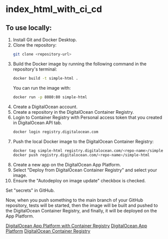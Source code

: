 # index_html_with_ci_cd

## To use locally:

1. Install Git and Docker Desktop.
2. Clone the repository:
   ```bash
   git clone <repository-url>
   ```
3. Build the Docker image by running the following command in the repository's terminal:
   ```bash
   docker build -t simple-html .
   ```
   You can run the image with:
   ```bash
   docker run -p 8080:80 simple-html
   ```
4. Create a DigitalOcean account.
5. Create a repository in the DigitalOcean Container Registry.
6. Login to Container Registry with Personal access token that you created in DigitalOcean API tab.
   ```bash
   docker login registry.digitalocean.com
   ```
7. Push the local Docker image to the DigitalOcean Container Registry:
   ```bash
   docker tag simple-html registry.digitalocean.com/<repo-name>/simple-html
   docker push registry.digitalocean.com/<repo-name>/simple-html
   ```
8. Create a new app on the DigitalOcean App Platform.
9. Select "Deploy from DigitalOcean Container Registry" and select your image.
10. Ensure the "Autodeploy on image update" checkbox is checked.

Set "secrets" in GitHub.

Now, when you push something to the main branch of your GitHub repository, tests will be started, then the image will be built and pushed to the DigitalOcean Container Registry, and finally, it will be deployed on the App Platform.

[DigitalOcean App Platform with Container Registry](https://www.youtube.com/watch?v=YAeOzVTN4EQ)
[DigitalOcean App Platform](https://docs.digitalocean.com/products/app-platform/how-to/deploy-from-container-images/)
[DigitalOcean Container Registry](https://docs.digitalocean.com/products/container-registry/getting-started/quickstart/)
